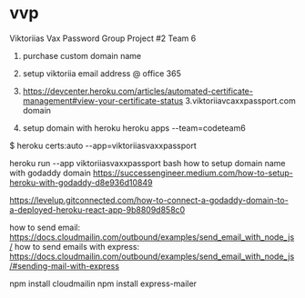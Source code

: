# vvp

Viktoriias Vax Password Group Project #2 Team 6

1. purchase custom domain name

1. setup viktoriia email address @ office 365
1. https://devcenter.heroku.com/articles/automated-certificate-management#view-your-certificate-status
   3.viktoriiavcaxxpassport.com domain
1. setup domain with heroku
   heroku apps --team=codeteam6

$ heroku certs:auto --app=viktoriiasvaxxpassport

heroku run --app viktoriiasvaxxpassport bash
how to setup domain name with godaddy domain
https://successengineer.medium.com/how-to-setup-heroku-with-godaddy-d8e936d10849

https://levelup.gitconnected.com/how-to-connect-a-godaddy-domain-to-a-deployed-heroku-react-app-9b8809d858c0

how to send email: https://docs.cloudmailin.com/outbound/examples/send_email_with_node_js/
how to send emails with express: https://docs.cloudmailin.com/outbound/examples/send_email_with_node_js/#sending-mail-with-express

npm install cloudmailin
npm install express-mailer
